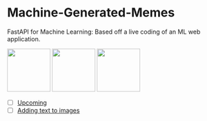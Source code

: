 # Machine-Generated-Memes

FastAPI for Machine Learning: Based off a live coding of an ML web application.


<p float="left">
  <img src="https://github.com/efwoods/Machine-Generated-Memes/blob/main/image1.png" width="100" />
  <img src="https://github.com/efwoods/Machine-Generated-Memes/blob/main/god-is-like-feeling-a-hand-on-your-heart.png" width="100" /> 
  <img src="https://github.com/efwoods/Machine-Generated-Memes/blob/main/image2.png" width="100" />
</p>

- [ ] [Upcoming](https://towardsdatascience.com/how-to-make-memes-with-ai-in-python-986944bce5b4#9782)
- [ ] [Adding text to images](https://www.geeksforgeeks.org/adding-text-on-image-using-python-pil/)
